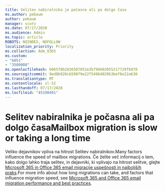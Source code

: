 ```yaml
---
title: Selitev nabiralnika je počasna ali pa dolgo časa
ms.author: pebaum
author: pebaum
manager: scotv
ms.date: 07/17/2020
ms.audience: Admin
ms.topic: article
ROBOTS: NOINDEX, NOFOLLOW
localization_priority: Priority
ms.collection: Adm_O365
ms.custom:
- "6051"
- "3500008"
ms.openlocfilehash: b065f8b2836507052e3b796602055317729fb970
ms.sourcegitcommit: 9ed8b920cb598f9e22f54964029b3bef8e22a630
ms.translationtype: MT
ms.contentlocale: sl-SI
ms.lasthandoff: 07/17/2020
ms.locfileid: "45198491"
---
```

# <a name="mailbox-migration-is-slow-or-taking-a-long-time"></a><span data-ttu-id="dad40-102">Selitev nabiralnika je počasna ali pa dolgo časa</span><span class="sxs-lookup"><span data-stu-id="dad40-102">Mailbox migration is slow or taking a long time</span></span>

<span data-ttu-id="dad40-103">Veliko dejavnikov vpliva na hitrost Selitev nabiralnikov.</span><span class="sxs-lookup"><span data-stu-id="dad40-103">Many factors influence the speed of mailbox migrations.</span></span> <span data-ttu-id="dad40-104">Če želite več informacij o tem, kako dolgo lahko traja selitev, in dejavniki, ki vplivajo na hitrost selitve, glejte [Microsoft 365 in Office 365 email migracije uspešnosti in najboljših praks](https://docs.microsoft.com/exchange/mailbox-migration/office-365-migration-best-practices).</span><span class="sxs-lookup"><span data-stu-id="dad40-104">For more info about how long migrations can take, and factors that influence migration speed, see [Microsoft 365 and Office 365 email migration performance and best practices](https://docs.microsoft.com/exchange/mailbox-migration/office-365-migration-best-practices).</span></span>